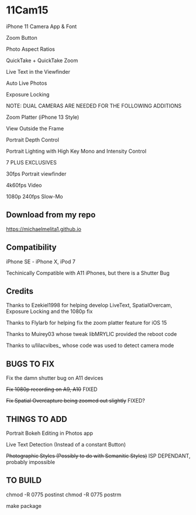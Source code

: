 # 11Cam15

iPhone 11 Camera App & Font

Zoom Button

Photo Aspect Ratios

QuickTake + QuickTake Zoom

Live Text in the Viewfinder 

Auto Live Photos

Exposure Locking

NOTE: DUAL CAMERAS ARE NEEDED FOR THE FOLLOWING ADDITIONS

Zoom Platter (iPhone 13 Style)

View Outside the Frame

Portrait Depth Control

Portrait Lighting with High Key Mono and Intensity Control

7 PLUS EXCLUSIVES

30fps Portrait viewfinder

4k60fps Video

1080p 240fps Slow-Mo

## Download from my repo

https://michaelmelita1.github.io

## Compatibility

iPhone SE - iPhone X, iPod 7

Techinically Compatible with A11 iPhones, but there is a Shutter Bug

## Credits
Thanks to Ezekiel1998 for helping develop LiveText, SpatialOvercam, Exposure Locking and the 1080p fix

Thanks to Flylarb for helping fix the zoom platter feature for iOS 15

Thanks to Muirey03 whose tweak libMRYLIC provided the reboot code

Thanks to u/lilacvibes_ whose code was used to detect camera mode


## BUGS TO FIX

Fix the damn shutter bug on A11 devices

~~Fix 1080p recording on A9, A10~~	FIXED

~~Fix Spatial Overcapture being zoomed out slightly~~ FIXED?


## THINGS TO ADD
Portrait Bokeh Editing in Photos app

Live Text Detection (Instead of a constant Button)

~~Photographic Styles (Possibly to do with Semanitic Styles)~~ ISP DEPENDANT, probably impossible

## TO BUILD

chmod -R 0775 postinst
chmod -R 0775 postrm

make package


